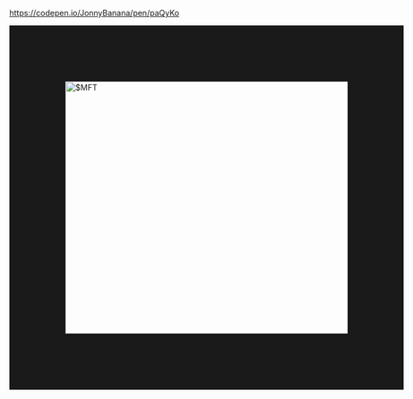 

https://codepen.io/JonnyBanana/pen/paQyKo

<a href="https://codepen.io/JonnyBanana/pen/paQyKo
" target="_blank"><img src="https://i.imgur.com/z7PMR46.jpg" 
alt="$MFT" width="600" height="450" border="100" /></a> 

